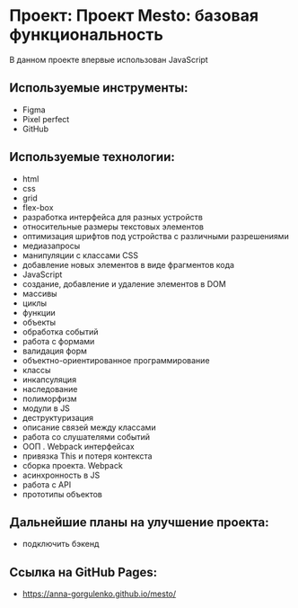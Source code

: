 # Проект: Проект Mesto: базовая функциональность
В данном проекте впервые использован JavaScript
## Используемые инструменты:
- Figma
- Pixel perfect
- GitHub
## Используемые технологии:
- html
- css
- grid
- flex-box
- разработка интерфейса для разных устройств
- относительные размеры текстовых элементов
- оптимизация шрифтов под устройства с различными разрешениями
- медиазапросы
- манипуляции с классами CSS
- добавление новых элементов в виде фрагментов кода
- JavaScript
- создание, добавление и удаление элементов в DOM
- массивы
- циклы
- функции
- объекты
- обработка событий
- работа с формами
- валидация форм
- объектно-ориентированное программирование
- классы
- инкапсуляция
- наследование
- полиморфизм
- модули в JS
- деструктуризация
- описание связей между классами
- работа со слушателями событий
- ООП . Webpack интерфейсах
- привязка This и потеря контекста
- сборка проекта. Webpack
- асинхронность в JS
- работа с API
- прототипы объектов
## Дальнейшие планы на улучшение проекта:
- подключить бэкенд
## Ссылка на GitHub Pages:
- https://anna-gorgulenko.github.io/mesto/